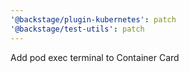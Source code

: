 ```yaml
---
'@backstage/plugin-kubernetes': patch
'@backstage/test-utils': patch
---
```


Add pod exec terminal to Container Card
